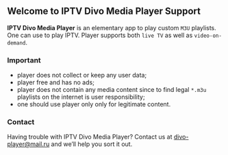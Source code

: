 ## Welcome to IPTV Divo Media Player Support

**IPTV Divo Media Player** is an elementary app to play custom `M3U` playlists.
One can use to play IPTV. Player supports both `live TV` as well as `video-on-demand`.

### Important
- player does not collect or keep any user data;
- player free and has no ads;
- player does not contain any media content since to find legal `*.m3u` playlists on the internet is user responsibility;
- one should use player only only for legitimate content.

### Contact

Having trouble with IPTV Divo Media Player? Contact us at [divo-player@mail.ru](mailto:divo-player@mail.ru) and we’ll help you sort it out.
